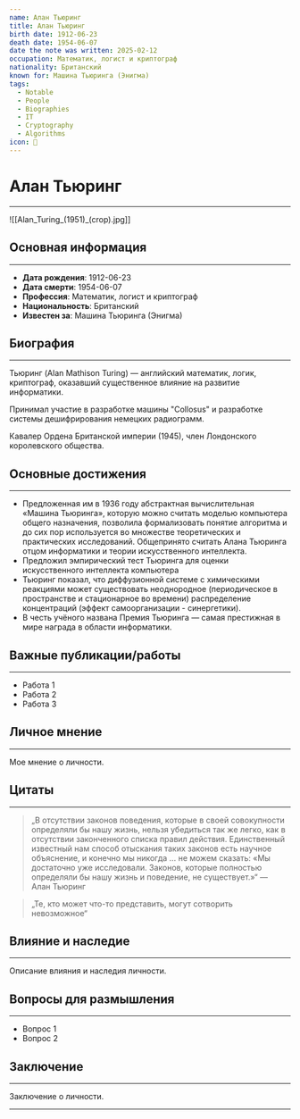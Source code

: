 ```yaml
---
name: Алан Тьюринг
title: Алан Тьюринг
birth date: 1912-06-23
death date: 1954-06-07
date the note was written: 2025-02-12
occupation: Математик, логист и криптограф
nationality: Британский
known for: Машина Тьюринга (Энигма)
tags:
  - Notable
  - People
  - Biographies
  - IT
  - Cryptography
  - Algorithms
icon: 👤
---
```

# Алан Тьюринг
---
![[Alan_Turing_(1951)_(crop).jpg]]

## Основная информация
---

- **Дата рождения**: 1912-06-23
- **Дата смерти**: 1954-06-07
- **Профессия**: Математик, логист и криптограф
- **Национальность**: Британский
- **Известен за**: Машина Тьюринга (Энигма)


## Биография
---

Тьюринг (Alan Mathison Turing) — английский математик, логик, криптограф, оказавший существенное влияние на развитие информатики.

Принимал участие в разработке машины "Collosus" и разработке системы дешифрирования немецких радиограмм.

Кавалер Ордена Британской империи (1945), член Лондонского королевского общества.


## Основные достижения
---

- Предложенная им в 1936 году абстрактная вычислительная «Машина Тьюринга», которую можно считать моделью компьютера общего назначения, позволила формализовать понятие алгоритма и до сих пор используется во множестве теоретических и практических исследований. Общепринято считать Алана Тьюринга отцом информатики и теории искусственного интеллекта.
- Предложил эмпирический тест Тьюринга для оценки искусственного интеллекта компьютера
- Тьюринг показал, что диффузионной системе с химическими реакциями может существовать неоднородное (периодическое в пространстве и стационарное во времени) распределение концентраций (эффект самоорганизации - синергетики).
- В честь учёного названа Премия Тьюринга — самая престижная в мире награда в области информатики.


## Важные публикации/работы
---
- Работа 1
- Работа 2
- Работа 3


## Личное мнение
---

Мое мнение о личности.


## Цитаты
---

> „В отсутствии законов поведения, которые в своей совокупности определяли бы нашу жизнь, нельзя убедиться так же легко, как в отсутствии законченного списка правил действия. Единственный известный нам способ отыскания таких законов есть научное объяснение, и конечно мы никогда … не можем сказать: «Мы достаточно уже исследовали. Законов, которые полностью определяли бы нашу жизнь и поведение, не существует.»“ —  Алан Тьюринг  

> „Те, кто может что-то представить, могут сотворить невозможное“  
  


## Влияние и наследие
---

Описание влияния и наследия личности.


## Вопросы для размышления
---

- Вопрос 1
- Вопрос 2


## Заключение
---

Заключение о личности.


---